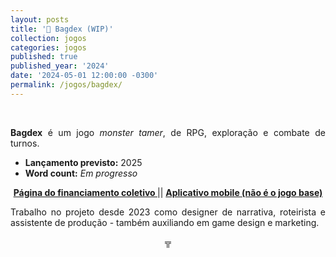 ```yaml
---
layout: posts
title: '🐣 Bagdex (WIP)'
collection: jogos
categories: jogos
published: true
published_year: '2024'
date: '2024-05-01 12:00:00 -0300'
permalink: /jogos/bagdex/
---
```



<div style="text-align:justify">
<p>⠀</p>
<p> </p>
<p> <b>Bagdex</b> é um jogo <i>monster tamer</i>, de RPG, exploração e combate de turnos. </p>
<ul>
  <li><strong>Lançamento previsto:</strong> 2025</li>
  <li><strong>Word count:</strong> <i>Em progresso</i></li>
</ul>
<p style="text-align:center"> <b> <a href= "https://www.nuuvem.com/lp/pt/bagdex/"> Página do financiamento coletivo </a> </b> || <b> <a href= "https://play.google.com/store/apps/details?id=br.com.bagdex.bagdex&hl=pt_BR"> Aplicativo mobile (não é o jogo base) </a> </b> </p> 
<p> Trabalho no projeto desde 2023 como designer de narrativa, roteirista e assistente de produção - também auxiliando em game design e marketing.</p>
<p> </p>
<p style="text-align:center"> ╦ </p>
